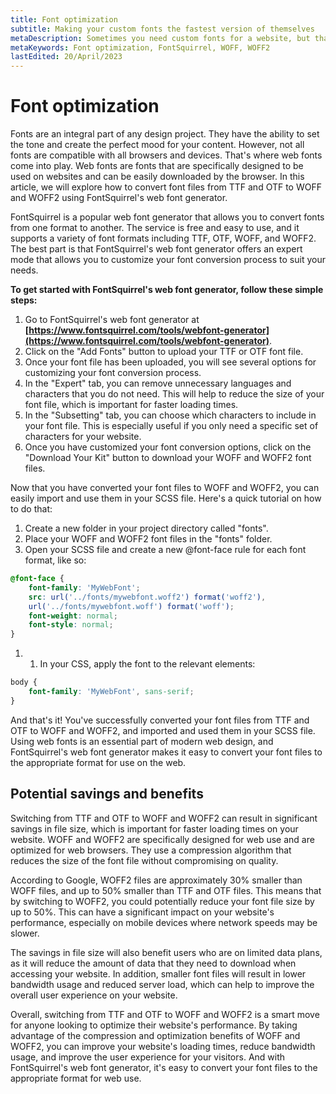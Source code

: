 ```yaml
---
title: Font optimization
subtitle: Making your custom fonts the fastest version of themselves
metaDescription: Sometimes you need custom fonts for a website, but that doesn't mean they cannot be optimized. In this tutorial you learn how to optimize fonts to make them the fastest versions of themselves.
metaKeywords: Font optimization, FontSquirrel, WOFF, WOFF2
lastEdited: 20/April/2023
---
```


# Font optimization

Fonts are an integral part of any design project. They have the ability to set the tone and create the perfect mood for your content. However, not all fonts are compatible with all browsers and devices. That's where web fonts come into play. Web fonts are fonts that are specifically designed to be used on websites and can be easily downloaded by the browser. In this article, we will explore how to convert font files from TTF and OTF to WOFF and WOFF2 using FontSquirrel's web font generator.

FontSquirrel is a popular web font generator that allows you to convert fonts from one format to another. The service is free and easy to use, and it supports a variety of font formats including TTF, OTF, WOFF, and WOFF2. The best part is that FontSquirrel's web font generator offers an expert mode that allows you to customize your font conversion process to suit your needs.

**To get started with FontSquirrel's web font generator, follow these simple steps:**

1. Go to FontSquirrel's web font generator at **[https://www.fontsquirrel.com/tools/webfont-generator](https://www.fontsquirrel.com/tools/webfont-generator)**.
2. Click on the "Add Fonts" button to upload your TTF or OTF font file.
3. Once your font file has been uploaded, you will see several options for customizing your font conversion process.
4. In the "Expert" tab, you can remove unnecessary languages and characters that you do not need. This will help to reduce the size of your font file, which is important for faster loading times.
5. In the "Subsetting" tab, you can choose which characters to include in your font file. This is especially useful if you only need a specific set of characters for your website.
6. Once you have customized your font conversion options, click on the "Download Your Kit" button to download your WOFF and WOFF2 font files.

Now that you have converted your font files to WOFF and WOFF2, you can easily import and use them in your SCSS file. Here's a quick tutorial on how to do that:

1. Create a new folder in your project directory called "fonts".
2. Place your WOFF and WOFF2 font files in the "fonts" folder.
3. Open your SCSS file and create a new @font-face rule for each font format, like so:

```scss
@font-face {
	font-family: 'MyWebFont';
	src: url('../fonts/mywebfont.woff2') format('woff2'),
	url('../fonts/mywebfont.woff') format('woff');
	font-weight: normal;
	font-style: normal;
}
```

1. 1. In your CSS, apply the font to the relevant elements:

```scss
body {
	font-family: 'MyWebFont', sans-serif;
}
```

And that's it! You've successfully converted your font files from TTF and OTF to WOFF and WOFF2, and imported and used them in your SCSS file. Using web fonts is an essential part of modern web design, and FontSquirrel's web font generator makes it easy to convert your font files to the appropriate format for use on the web.

## Potential savings and benefits

Switching from TTF and OTF to WOFF and WOFF2 can result in significant savings in file size, which is important for faster loading times on your website. WOFF and WOFF2 are specifically designed for web use and are optimized for web browsers. They use a compression algorithm that reduces the size of the font file without compromising on quality.

According to Google, WOFF2 files are approximately 30% smaller than WOFF files, and up to 50% smaller than TTF and OTF files. This means that by switching to WOFF2, you could potentially reduce your font file size by up to 50%. This can have a significant impact on your website's performance, especially on mobile devices where network speeds may be slower.

The savings in file size will also benefit users who are on limited data plans, as it will reduce the amount of data that they need to download when accessing your website. In addition, smaller font files will result in lower bandwidth usage and reduced server load, which can help to improve the overall user experience on your website.

Overall, switching from TTF and OTF to WOFF and WOFF2 is a smart move for anyone looking to optimize their website's performance. By taking advantage of the compression and optimization benefits of WOFF and WOFF2, you can improve your website's loading times, reduce bandwidth usage, and improve the user experience for your visitors. And with FontSquirrel's web font generator, it's easy to convert your font files to the appropriate format for web use.